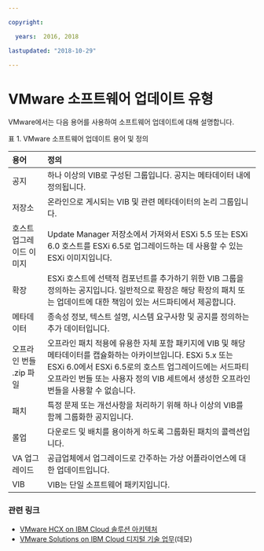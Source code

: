```yaml
---

copyright:

  years:  2016, 2018

lastupdated: "2018-10-29"

---
```


# VMware 소프트웨어 업데이트 유형

VMware에서는 다음 용어를 사용하여 소프트웨어 업데이트에 대해 설명합니다.

표 1. VMware 소프트웨어 업데이트 용어 및 정의

|용어 |정의 |
|:------- |:----------- |
|공지 |	하나 이상의 VIB로 구성된 그룹입니다. 공지는 메타데이터 내에 정의됩니다. |
|저장소 |	온라인으로 게시되는 VIB 및 관련 메타데이터의 논리 그룹입니다. |
|호스트 업그레이드 이미지 |	Update Manager 저장소에서 가져와서 ESXi 5.5 또는 ESXi 6.0 호스트를 ESXi 6.5로 업그레이드하는 데 사용할 수 있는 ESXi 이미지입니다. |
|확장 | 	ESXi 호스트에 선택적 컴포넌트를 추가하기 위한 VIB 그룹을 정의하는 공지입니다. 일반적으로 확장은 해당 확장의 패치 또는 업데이트에 대한 책임이 있는 서드파티에서 제공합니다. |
|메타데이터 |	종속성 정보, 텍스트 설명, 시스템 요구사항 및 공지를 정의하는 추가 데이터입니다. |
|오프라인 번들 .zip 파일 |	오프라인 패치 적용에 유용한 자체 포함 패키지에 VIB 및 해당 메타데이터를 캡슐화하는 아카이브입니다. ESXi 5.x 또는 ESXi 6.0에서 ESXi 6.5로의 호스트 업그레이드에는 서드파티 오프라인 번들 또는 사용자 정의 VIB 세트에서 생성한 오프라인 번들을 사용할 수 없습니다. |
|패치 |	특정 문제 또는 개선사항을 처리하기 위해 하나 이상의 VIB를 함께 그룹화한 공지입니다. |
|롤업 |	다운로드 및 배치를 용이하게 하도록 그룹화된 패치의 콜렉션입니다. |
|VA 업그레이드 |	공급업체에서 업그레이드로 간주하는 가상 어플라이언스에 대한 업데이트입니다. |
|VIB |	VIB는 단일 소프트웨어 패키지입니다. |

### 관련 링크

* [VMware HCX on IBM Cloud 솔루션 아키텍처](https://www.ibm.com/cloud/garage/files/HCX_Architecture_Design.pdf)
* [VMware Solutions on IBM Cloud 디지털 기술 업무](https://ibm-dte.mybluemix.net/ibm-vmware)(데모)
